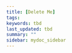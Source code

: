 ```yaml
---
title: [Delete Me]
tags:
keywords: tbd
last_updated: tbd
summary: ""
sidebar: mydoc_sidebar
---
```

